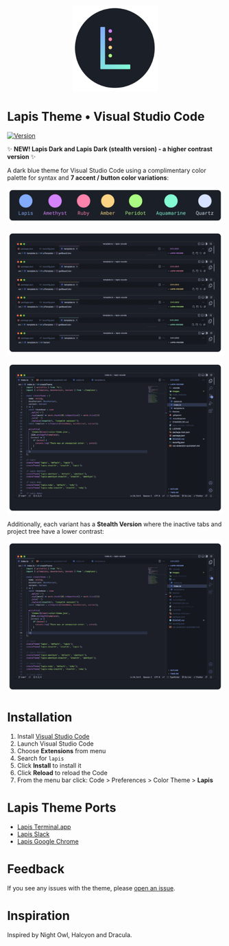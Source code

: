 <p align="center"><img style="width: 200px" src="https://raw.githubusercontent.com/aslbarnett/lapis-vscode/main/images/logo.png" /></p>

# Lapis Theme • Visual Studio Code

[![Version](https://vsmarketplacebadge.apphb.com/version/AlexBarnett.lapis-vscode.svg?subject=Lapis&colorA=1B1F27&colorB=83ABFC)](https://marketplace.visualstudio.com/items?itemName=AlexBarnett.lapis-vscode)

✨ **NEW! Lapis Dark and Lapis Dark (stealth version) - a higher contrast version** ✨

A dark blue theme for Visual Studio Code using a complimentary color palette for syntax and **7 accent / button color variations**:

![Screenshot](https://raw.githubusercontent.com/aslbarnett/lapis-vscode/main/images/lapis-palette.png)

![Screenshot](https://raw.githubusercontent.com/aslbarnett/lapis-vscode/main/images/tab-variations.png)

![Screenshot](https://raw.githubusercontent.com/aslbarnett/lapis-vscode/main/images/lapis-view.png)

Additionally, each variant has a **Stealth Version** where the inactive tabs and project tree have a lower contrast:

![Screenshot](https://raw.githubusercontent.com/aslbarnett/lapis-vscode/main/images/lapis-stealth-view.png)

# Installation

1.  Install [Visual Studio Code](https://code.visualstudio.com/)
2.  Launch Visual Studio Code
3.  Choose **Extensions** from menu
4.  Search for `lapis`
5.  Click **Install** to install it
6.  Click **Reload** to reload the Code
7.  From the menu bar click: Code > Preferences > Color Theme > **Lapis**

# Lapis Theme Ports

- [Lapis Terminal.app](https://github.com/aslbarnett/lapis-theme-terminal-app)
- [Lapis Slack](https://github.com/aslbarnett/lapis-theme-slack)
- [Lapis Google Chrome](https://chrome.google.com/webstore/detail/lapis-chrome-theme/hmcmhgomamidaaodladnploplghibodb)

# Feedback

If you see any issues with the theme, please [open an issue](https://github.com/aslbarnett/lapis-vscode/issues).

# Inspiration

Inspired by Night Owl, Halcyon and Dracula.

